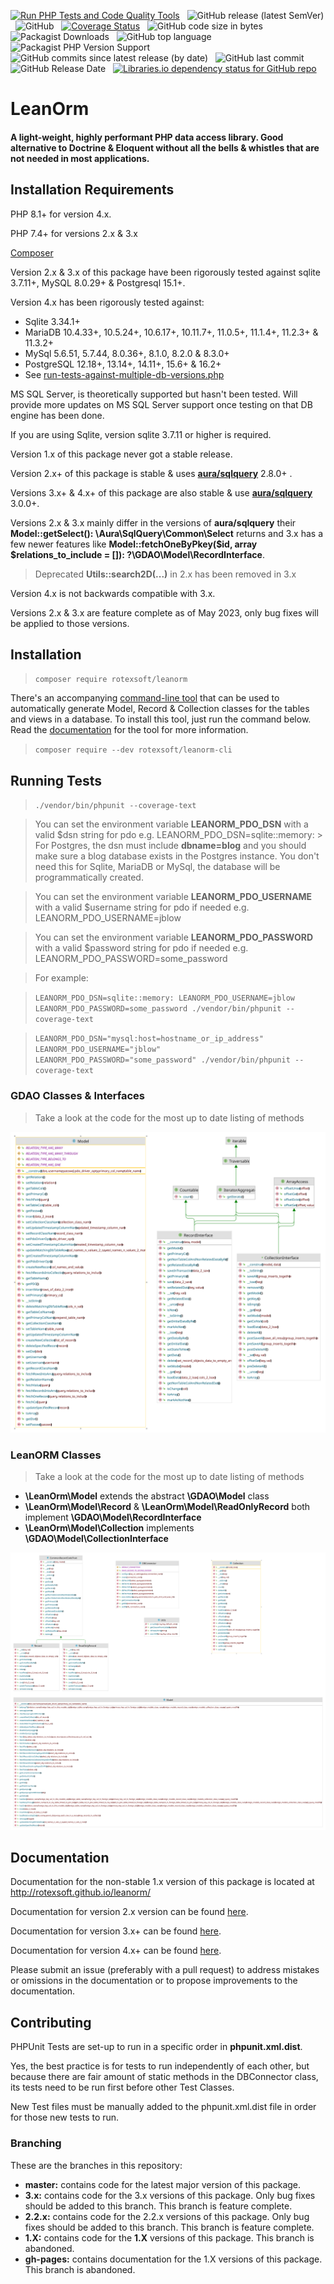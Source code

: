 [![Run PHP Tests and Code Quality Tools](https://github.com/rotexsoft/leanorm/actions/workflows/php.yml/badge.svg)](https://github.com/rotexsoft/leanorm/actions/workflows/php.yml) &nbsp; 
![GitHub release (latest SemVer)](https://img.shields.io/github/v/release/rotexsoft/leanorm) &nbsp; 
![GitHub](https://img.shields.io/github/license/rotexsoft/leanorm) &nbsp; 
[![Coverage Status](https://coveralls.io/repos/github/rotexsoft/leanorm/badge.svg)](https://coveralls.io/github/rotexsoft/leanorm) &nbsp; 
![GitHub code size in bytes](https://img.shields.io/github/languages/code-size/rotexsoft/leanorm) &nbsp; 
![Packagist Downloads](https://img.shields.io/packagist/dt/rotexsoft/leanorm) &nbsp; 
![GitHub top language](https://img.shields.io/github/languages/top/rotexsoft/leanorm) &nbsp; 
![Packagist PHP Version Support](https://img.shields.io/packagist/php-v/rotexsoft/leanorm) &nbsp; 
![GitHub commits since latest release (by date)](https://img.shields.io/github/commits-since/rotexsoft/leanorm/latest) &nbsp; 
![GitHub last commit](https://img.shields.io/github/last-commit/rotexsoft/leanorm) &nbsp; 
![GitHub Release Date](https://img.shields.io/github/release-date/rotexsoft/leanorm) &nbsp; 
<a href="https://libraries.io/github/rotexsoft/leanorm">
    <img alt="Libraries.io dependency status for GitHub repo" src="https://img.shields.io/librariesio/github/rotexsoft/leanorm">
</a>

# LeanOrm

#### A light-weight, highly performant PHP data access library. Good alternative to Doctrine & Eloquent without all the bells & whistles that are not needed in most applications.

## Installation Requirements

PHP 8.1+ for version 4.x.

PHP 7.4+ for versions 2.x & 3.x

[Composer](https://getcomposer.org/)

Version 2.x & 3.x of this package have been rigorously tested against sqlite 3.7.11+, MySQL 8.0.29+ & Postgresql 15.1+.

Version 4.x has been rigorously tested against:
- Sqlite 3.34.1+
- MariaDB 10.4.33+, 10.5.24+, 10.6.17+, 10.11.7+, 11.0.5+, 11.1.4+, 11.2.3+ & 11.3.2+
- MySql 5.6.51, 5.7.44, 8.0.36+, 8.1.0, 8.2.0 & 8.3.0+
- PostgreSQL 12.18+, 13.14+, 14.11+, 15.6+ & 16.2+
- See [run-tests-against-multiple-db-versions.php](./run-tests-against-multiple-db-versions.php)

MS SQL Server, is theoretically supported but hasn't been tested. 
Will provide more updates on MS SQL Server support once testing 
on that DB engine has been done.

If you are using Sqlite, version sqlite 3.7.11 or higher is required.

Version 1.x of this package never got a stable release. 

Version 2.x+ of this package is stable & uses [**aura/sqlquery**](https://github.com/auraphp/Aura.SqlQuery/tree/2.8.1#select) 2.8.0+ . 

Versions 3.x+ & 4.x+ of this package are also stable & use [**aura/sqlquery**](https://github.com/auraphp/Aura.SqlQuery/blob/3.x/docs/select.md) 3.0.0+.

Versions 2.x & 3.x mainly differ in the versions of **aura/sqlquery** their **Model::getSelect(): \Aura\SqlQuery\Common\Select** returns and 
3.x has a few newer features like **Model::fetchOneByPkey($id, array $relations_to_include = []): ?\GDAO\Model\RecordInterface**.

> Deprecated **Utils::search2D(...)** in 2.x has been removed in 3.x

Version 4.x is not backwards compatible with 3.x.

Versions 2.x & 3.x are feature complete as of May 2023, only bug fixes will be applied to those versions.


## Installation

>`composer require rotexsoft/leanorm`

There's an accompanying [command-line tool](https://github.com/rotexsoft/leanorm-cli) that can be used to automatically generate Model, Record & Collection classes for the tables and views in a database. To install this tool, just run the command below. Read the [documentation](https://github.com/rotexsoft/leanorm-cli/blob/main/README.md) for the tool for more information.

> `composer require --dev rotexsoft/leanorm-cli`

## Running Tests

>`./vendor/bin/phpunit --coverage-text`

> You can set the environment variable **LEANORM_PDO_DSN** with a valid $dsn string for pdo e.g. LEANORM_PDO_DSN=sqlite::memory:
    > For Postgres, the dsn must include **dbname=blog** and you should make sure a blog database exists in the Postgres instance. You don't need this for Sqlite, MariaDB or MySql, the database will be programmatically created.

> You can set the environment variable **LEANORM_PDO_USERNAME** with a valid $username string for pdo if needed e.g. LEANORM_PDO_USERNAME=jblow

> You can set the environment variable **LEANORM_PDO_PASSWORD** with a valid $password string for pdo if needed e.g. LEANORM_PDO_PASSWORD=some_password

> For example:

>   `LEANORM_PDO_DSN=sqlite::memory: LEANORM_PDO_USERNAME=jblow LEANORM_PDO_PASSWORD=some_password ./vendor/bin/phpunit --coverage-text`

>   `LEANORM_PDO_DSN="mysql:host=hostname_or_ip_address" LEANORM_PDO_USERNAME="jblow" LEANORM_PDO_PASSWORD="some_password" ./vendor/bin/phpunit --coverage-text`

### GDAO Classes & Interfaces

> Take a look at the code for the most up to date listing of methods

![GDAO Classes & Interfaces](https://raw.githubusercontent.com/rotexsoft/gdao/master/class-diagram.svg)

### LeanORM Classes

> Take a look at the code for the most up to date listing of methods

* **\LeanOrm\Model** extends the abstract **\GDAO\Model** class
* **\LeanOrm\Model\Record** & **\LeanOrm\Model\ReadOnlyRecord** both implement **\GDAO\Model\RecordInterface**
* **\LeanOrm\Model\Collection** implements **\GDAO\Model\CollectionInterface**

![LeanORM Classes](class-diagram.svg)

## Documentation
Documentation for the non-stable 1.x version of this package is located at http://rotexsoft.github.io/leanorm/

Documentation for version 2.x version can be found [here](https://github.com/rotexsoft/leanorm/blob/2.2.x/docs/index.md).

Documentation for version 3.x+ can be found [here](https://github.com/rotexsoft/leanorm/blob/3.x/docs/index.md).

Documentation for version 4.x+ can be found [here](https://github.com/rotexsoft/leanorm/blob/master/docs/index.md).

Please submit an issue (preferably with a pull request) to address mistakes or omissions in the documentation or to propose improvements to the documentation. 

## Contributing

PHPUnit Tests are set-up to run in a specific order in **phpunit.xml.dist**. 

Yes, the best practice is for tests to run independently of each other, 
but because there are fair amount of static methods in the DBConnector class, 
its tests need to be run first before other Test Classes. 

New Test files must be manually added to the phpunit.xml.dist file in order for those new tests to run.

### Branching

These are the branches in this repository:

- **master:** contains code for the latest major version of this package.
- **3.x:** contains code for the 3.x versions of this package. Only bug fixes should be added to this branch. This branch is feature complete.
- **2.2.x:** contains code for the 2.2.x versions of this package. Only bug fixes should be added to this branch. This branch is feature complete.
- **1.X:** contains code for the **1.X** versions of this package. This branch is abandoned.
- **gh-pages:** contains documentation for the 1.X versions of this package. This branch is abandoned.
